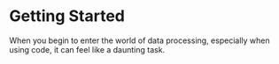 # Getting Started
When you begin to enter the world of data processing, especially when using code, it can feel like a daunting task.
